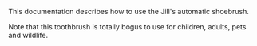 This documentation describes how to use the Jill's automatic shoebrush.

Note that this toothbrush is totally bogus to use for children, adults, pets and wildlife.
